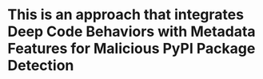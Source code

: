 # This is an approach that integrates Deep Code Behaviors with Metadata Features for Malicious PyPI Package Detection
